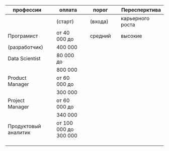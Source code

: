 

| профессии            |     | оплата                |     | порог   |     | Пересперктива    |
| -------------------- | --- | --------------------- | --- | ------- | --- | ---------------- |
|                      |     | (старт)               |     | (входа) |     | карьерного роста |
| Програмист           |     | от 40 000 до          |     | средний |     | высокие          |
| (разработчик)        |     | 400 000               |     |         |     |                  |
| Data Scientist       |     | 80 000 до             |     |         |     |                  |
|                      |     | 800 000               |     |         |     |                  |
| Product Manager      |     | от 60 000 до          |     |         |     |                  |
|                      |     | 300 000               |     |         |     |                  |
| Project Manager      |     | от 60 000 до          |     |         |     |                  |
|                      |     | 340 000               |     |         |     |                  |
| Продуктовый аналитик |     | от 100 000 до 300 000 |     |         |     |                  |
|                      |     |                       |     |         |     |                  |
|                      |     |                       |     |         |     |                  |
|                      |     |                       |     |         |     |                  |
